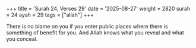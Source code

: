 +++
title = 'Surah 24, Verses 29'
date = '2025-08-27'
weight = 2820
surah = 24
ayah = 29
tags = ["allah"]
+++

There is no blame on you if you enter public places where there is something of benefit for you. And Allah knows what you reveal and what you conceal.